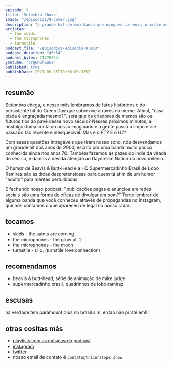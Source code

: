 ```yaml
---
episode: 9
title: 'Setembro Chove'
image: "/episodios/9-cover.jpg"
description: "o grande hit de uma banda que ninguém conhece, o indie maior de idade do microphones e a banda que o luiz descobriu num anúncio do instagram"
artistas:
  - the skids
  - the microphones
  - turnstile
podcast_file: "/episodios/episodio-9.mp3"
podcast_duration: "45:54"
podcast_bytes: 71776954
youtube: "crg6HuhEWus"
published: true
publishDate: 2021-09-15T10:00:00.335Z
---
```

## resumão

Setembro chega, e nesse mês lembramos de fatos históricos e do persistente hit do Green Day que sobrevive através do meme. Afinal, "essa piada é engraçada mesmo?", será que os criadores de memes são os futuros tios do pavê desse novo século? Nesses próximos minutos, a nostalgia toma conta do nosso imaginário e a gente passa a limpo esse passado tão recente e inesquecível. Mas e o PT? E o U2?

Com essas questões intragáveis que tiram nosso sono, nós desvendamos um grande hit dos anos do 2000, escrito por uma banda muito pouco conhecida ainda nos anos 70. Também fazemos as pazes do indie da virada do século, e damos a devida atenção ao Daydream Nation do novo milênio. 

O humor de Beavis & Butt-Head e a HQ Supermercadinho Brasil de Lobo Ramirez são as dicas despretensiosas para quem tá afim de um humor "adulto" para mentes perturbadas.

E fechando nosso podcast, "publicações pagas e anúncios em redes sociais são uma forma de eficaz de divulgar um som?" Tente lembrar de alguma banda que você conheceu através de propagandas no Instagram, que nós contamos o que apareceu de legal no nosso radar.

## tocamos

* skids - the saints are coming
* the microphones - the glow pt. 2
* the microphones - the moon
* turnstile - t.l.c. (turnstile love connection)

## recomendamos

* beavis & butt-head, série de animação de mike judge
* supermercadinho brasil, quadrinhos de lobo ramirez

## escusas

na verdade tem paramount plus no brasil sim, entao não pirateiem!!!

## otras cositas más

* [playlists com as músicas do podcast](https://www.triceratops.show/playlists/)
* [instagram](https://www.instagram.com/triceratops.show/)
* [twitter](https://twitter.com/TriceratopsShow/)
* nosso email de contato é `contato@triceratops.show`